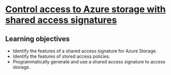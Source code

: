 # [Control access to Azure storage with shared access signatures](https://learn.microsoft.com/en-us/training/modules/control-access-to-azure-storage-with-sas/)

## Learning objectives

* Identify the features of a shared access signature for Azure Storage.
* Identify the features of stored access policies.
* Programmatically generate and use a shared access signature to access storage.
